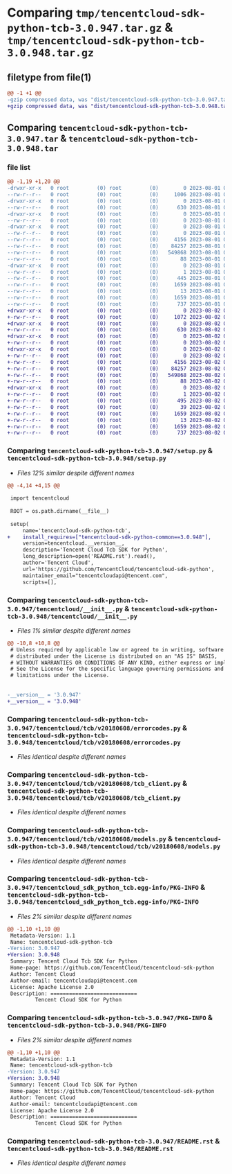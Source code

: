 # Comparing `tmp/tencentcloud-sdk-python-tcb-3.0.947.tar.gz` & `tmp/tencentcloud-sdk-python-tcb-3.0.948.tar.gz`

## filetype from file(1)

```diff
@@ -1 +1 @@
-gzip compressed data, was "dist/tencentcloud-sdk-python-tcb-3.0.947.tar", last modified: Tue Aug  1 00:56:31 2023, max compression
+gzip compressed data, was "dist/tencentcloud-sdk-python-tcb-3.0.948.tar", last modified: Wed Aug  2 00:37:57 2023, max compression
```

## Comparing `tencentcloud-sdk-python-tcb-3.0.947.tar` & `tencentcloud-sdk-python-tcb-3.0.948.tar`

### file list

```diff
@@ -1,19 +1,20 @@
-drwxr-xr-x   0 root         (0) root         (0)        0 2023-08-01 00:56:31.000000 tencentcloud-sdk-python-tcb-3.0.947/
--rw-r--r--   0 root         (0) root         (0)     1006 2023-08-01 00:56:31.000000 tencentcloud-sdk-python-tcb-3.0.947/setup.py
-drwxr-xr-x   0 root         (0) root         (0)        0 2023-08-01 00:56:31.000000 tencentcloud-sdk-python-tcb-3.0.947/tencentcloud/
--rw-r--r--   0 root         (0) root         (0)      630 2023-08-01 00:56:31.000000 tencentcloud-sdk-python-tcb-3.0.947/tencentcloud/__init__.py
-drwxr-xr-x   0 root         (0) root         (0)        0 2023-08-01 00:56:31.000000 tencentcloud-sdk-python-tcb-3.0.947/tencentcloud/tcb/
--rw-r--r--   0 root         (0) root         (0)        0 2023-08-01 00:56:31.000000 tencentcloud-sdk-python-tcb-3.0.947/tencentcloud/tcb/__init__.py
-drwxr-xr-x   0 root         (0) root         (0)        0 2023-08-01 00:56:31.000000 tencentcloud-sdk-python-tcb-3.0.947/tencentcloud/tcb/v20180608/
--rw-r--r--   0 root         (0) root         (0)        0 2023-08-01 00:56:31.000000 tencentcloud-sdk-python-tcb-3.0.947/tencentcloud/tcb/v20180608/__init__.py
--rw-r--r--   0 root         (0) root         (0)     4156 2023-08-01 00:56:31.000000 tencentcloud-sdk-python-tcb-3.0.947/tencentcloud/tcb/v20180608/errorcodes.py
--rw-r--r--   0 root         (0) root         (0)    84257 2023-08-01 00:56:31.000000 tencentcloud-sdk-python-tcb-3.0.947/tencentcloud/tcb/v20180608/tcb_client.py
--rw-r--r--   0 root         (0) root         (0)   549868 2023-08-01 00:56:31.000000 tencentcloud-sdk-python-tcb-3.0.947/tencentcloud/tcb/v20180608/models.py
--rw-r--r--   0 root         (0) root         (0)       88 2023-08-01 00:56:31.000000 tencentcloud-sdk-python-tcb-3.0.947/setup.cfg
-drwxr-xr-x   0 root         (0) root         (0)        0 2023-08-01 00:56:31.000000 tencentcloud-sdk-python-tcb-3.0.947/tencentcloud_sdk_python_tcb.egg-info/
--rw-r--r--   0 root         (0) root         (0)        1 2023-08-01 00:56:31.000000 tencentcloud-sdk-python-tcb-3.0.947/tencentcloud_sdk_python_tcb.egg-info/dependency_links.txt
--rw-r--r--   0 root         (0) root         (0)      445 2023-08-01 00:56:31.000000 tencentcloud-sdk-python-tcb-3.0.947/tencentcloud_sdk_python_tcb.egg-info/SOURCES.txt
--rw-r--r--   0 root         (0) root         (0)     1659 2023-08-01 00:56:31.000000 tencentcloud-sdk-python-tcb-3.0.947/tencentcloud_sdk_python_tcb.egg-info/PKG-INFO
--rw-r--r--   0 root         (0) root         (0)       13 2023-08-01 00:56:31.000000 tencentcloud-sdk-python-tcb-3.0.947/tencentcloud_sdk_python_tcb.egg-info/top_level.txt
--rw-r--r--   0 root         (0) root         (0)     1659 2023-08-01 00:56:31.000000 tencentcloud-sdk-python-tcb-3.0.947/PKG-INFO
--rw-r--r--   0 root         (0) root         (0)      737 2023-08-01 00:56:31.000000 tencentcloud-sdk-python-tcb-3.0.947/README.rst
+drwxr-xr-x   0 root         (0) root         (0)        0 2023-08-02 00:37:57.000000 tencentcloud-sdk-python-tcb-3.0.948/
+-rw-r--r--   0 root         (0) root         (0)     1072 2023-08-02 00:37:57.000000 tencentcloud-sdk-python-tcb-3.0.948/setup.py
+drwxr-xr-x   0 root         (0) root         (0)        0 2023-08-02 00:37:57.000000 tencentcloud-sdk-python-tcb-3.0.948/tencentcloud/
+-rw-r--r--   0 root         (0) root         (0)      630 2023-08-02 00:37:57.000000 tencentcloud-sdk-python-tcb-3.0.948/tencentcloud/__init__.py
+drwxr-xr-x   0 root         (0) root         (0)        0 2023-08-02 00:37:57.000000 tencentcloud-sdk-python-tcb-3.0.948/tencentcloud/tcb/
+-rw-r--r--   0 root         (0) root         (0)        0 2023-08-02 00:37:57.000000 tencentcloud-sdk-python-tcb-3.0.948/tencentcloud/tcb/__init__.py
+drwxr-xr-x   0 root         (0) root         (0)        0 2023-08-02 00:37:57.000000 tencentcloud-sdk-python-tcb-3.0.948/tencentcloud/tcb/v20180608/
+-rw-r--r--   0 root         (0) root         (0)        0 2023-08-02 00:37:57.000000 tencentcloud-sdk-python-tcb-3.0.948/tencentcloud/tcb/v20180608/__init__.py
+-rw-r--r--   0 root         (0) root         (0)     4156 2023-08-02 00:37:57.000000 tencentcloud-sdk-python-tcb-3.0.948/tencentcloud/tcb/v20180608/errorcodes.py
+-rw-r--r--   0 root         (0) root         (0)    84257 2023-08-02 00:37:57.000000 tencentcloud-sdk-python-tcb-3.0.948/tencentcloud/tcb/v20180608/tcb_client.py
+-rw-r--r--   0 root         (0) root         (0)   549868 2023-08-02 00:37:57.000000 tencentcloud-sdk-python-tcb-3.0.948/tencentcloud/tcb/v20180608/models.py
+-rw-r--r--   0 root         (0) root         (0)       88 2023-08-02 00:37:57.000000 tencentcloud-sdk-python-tcb-3.0.948/setup.cfg
+drwxr-xr-x   0 root         (0) root         (0)        0 2023-08-02 00:37:57.000000 tencentcloud-sdk-python-tcb-3.0.948/tencentcloud_sdk_python_tcb.egg-info/
+-rw-r--r--   0 root         (0) root         (0)        1 2023-08-02 00:37:57.000000 tencentcloud-sdk-python-tcb-3.0.948/tencentcloud_sdk_python_tcb.egg-info/dependency_links.txt
+-rw-r--r--   0 root         (0) root         (0)      495 2023-08-02 00:37:57.000000 tencentcloud-sdk-python-tcb-3.0.948/tencentcloud_sdk_python_tcb.egg-info/SOURCES.txt
+-rw-r--r--   0 root         (0) root         (0)       39 2023-08-02 00:37:57.000000 tencentcloud-sdk-python-tcb-3.0.948/tencentcloud_sdk_python_tcb.egg-info/requires.txt
+-rw-r--r--   0 root         (0) root         (0)     1659 2023-08-02 00:37:57.000000 tencentcloud-sdk-python-tcb-3.0.948/tencentcloud_sdk_python_tcb.egg-info/PKG-INFO
+-rw-r--r--   0 root         (0) root         (0)       13 2023-08-02 00:37:57.000000 tencentcloud-sdk-python-tcb-3.0.948/tencentcloud_sdk_python_tcb.egg-info/top_level.txt
+-rw-r--r--   0 root         (0) root         (0)     1659 2023-08-02 00:37:57.000000 tencentcloud-sdk-python-tcb-3.0.948/PKG-INFO
+-rw-r--r--   0 root         (0) root         (0)      737 2023-08-02 00:37:57.000000 tencentcloud-sdk-python-tcb-3.0.948/README.rst
```

### Comparing `tencentcloud-sdk-python-tcb-3.0.947/setup.py` & `tencentcloud-sdk-python-tcb-3.0.948/setup.py`

 * *Files 12% similar despite different names*

```diff
@@ -4,14 +4,15 @@
 
 import tencentcloud
 
 ROOT = os.path.dirname(__file__)
 
 setup(
     name='tencentcloud-sdk-python-tcb',
+    install_requires=["tencentcloud-sdk-python-common==3.0.948"],
     version=tencentcloud.__version__,
     description='Tencent Cloud Tcb SDK for Python',
     long_description=open('README.rst').read(),
     author='Tencent Cloud',
     url='https://github.com/TencentCloud/tencentcloud-sdk-python',
     maintainer_email="tencentcloudapi@tencent.com",
     scripts=[],
```

### Comparing `tencentcloud-sdk-python-tcb-3.0.947/tencentcloud/__init__.py` & `tencentcloud-sdk-python-tcb-3.0.948/tencentcloud/__init__.py`

 * *Files 1% similar despite different names*

```diff
@@ -10,8 +10,8 @@
 # Unless required by applicable law or agreed to in writing, software
 # distributed under the License is distributed on an "AS IS" BASIS,
 # WITHOUT WARRANTIES OR CONDITIONS OF ANY KIND, either express or implied.
 # See the License for the specific language governing permissions and
 # limitations under the License.
 
 
-__version__ = '3.0.947'
+__version__ = '3.0.948'
```

### Comparing `tencentcloud-sdk-python-tcb-3.0.947/tencentcloud/tcb/v20180608/errorcodes.py` & `tencentcloud-sdk-python-tcb-3.0.948/tencentcloud/tcb/v20180608/errorcodes.py`

 * *Files identical despite different names*

### Comparing `tencentcloud-sdk-python-tcb-3.0.947/tencentcloud/tcb/v20180608/tcb_client.py` & `tencentcloud-sdk-python-tcb-3.0.948/tencentcloud/tcb/v20180608/tcb_client.py`

 * *Files identical despite different names*

### Comparing `tencentcloud-sdk-python-tcb-3.0.947/tencentcloud/tcb/v20180608/models.py` & `tencentcloud-sdk-python-tcb-3.0.948/tencentcloud/tcb/v20180608/models.py`

 * *Files identical despite different names*

### Comparing `tencentcloud-sdk-python-tcb-3.0.947/tencentcloud_sdk_python_tcb.egg-info/PKG-INFO` & `tencentcloud-sdk-python-tcb-3.0.948/tencentcloud_sdk_python_tcb.egg-info/PKG-INFO`

 * *Files 2% similar despite different names*

```diff
@@ -1,10 +1,10 @@
 Metadata-Version: 1.1
 Name: tencentcloud-sdk-python-tcb
-Version: 3.0.947
+Version: 3.0.948
 Summary: Tencent Cloud Tcb SDK for Python
 Home-page: https://github.com/TencentCloud/tencentcloud-sdk-python
 Author: Tencent Cloud
 Author-email: tencentcloudapi@tencent.com
 License: Apache License 2.0
 Description: ============================
         Tencent Cloud SDK for Python
```

### Comparing `tencentcloud-sdk-python-tcb-3.0.947/PKG-INFO` & `tencentcloud-sdk-python-tcb-3.0.948/PKG-INFO`

 * *Files 2% similar despite different names*

```diff
@@ -1,10 +1,10 @@
 Metadata-Version: 1.1
 Name: tencentcloud-sdk-python-tcb
-Version: 3.0.947
+Version: 3.0.948
 Summary: Tencent Cloud Tcb SDK for Python
 Home-page: https://github.com/TencentCloud/tencentcloud-sdk-python
 Author: Tencent Cloud
 Author-email: tencentcloudapi@tencent.com
 License: Apache License 2.0
 Description: ============================
         Tencent Cloud SDK for Python
```

### Comparing `tencentcloud-sdk-python-tcb-3.0.947/README.rst` & `tencentcloud-sdk-python-tcb-3.0.948/README.rst`

 * *Files identical despite different names*

